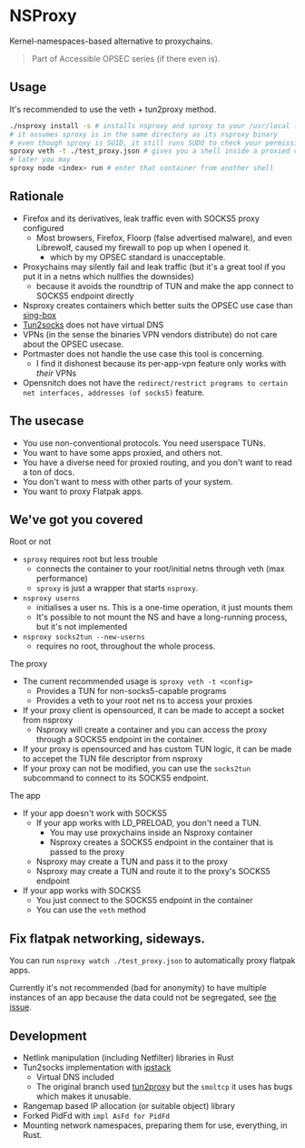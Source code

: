 # NSProxy

Kernel-namespaces-based alternative to proxychains.

> Part of Accessible OPSEC series (if there even is).

## Usage 

It's recommended to use the veth + tun2proxy method. 

```bash
./nsproxy install -s # installs nsproxy and sproxy to your /usr/local (requires root) and makes sproxy suid
# it assumes sproxy is in the same directory as its nsproxy binary
# even though sproxy is SUID, it still runs SUDO to check your permission
sproxy veth -t ./test_proxy.json # gives you a shell inside a proxied container
# later you may
sproxy node <index> run # enter that container from another shell
```

## Rationale

- Firefox and its derivatives, leak traffic even with SOCKS5 proxy configured
    - Most browsers, Firefox, Floorp (false advertised malware), and even Librewolf, caused my firewall to pop up when I opened it.
        - which by my OPSEC standard is unacceptable.
- Proxychains may silently fail and leak traffic (but it's a great tool if you put it in a netns which nullfies the downsides)
    - because it avoids the roundtrip of TUN and make the app connect to SOCKS5 endpoint directly
- Nsproxy creates containers which better suits the OPSEC use case than [sing-box](https://github.com/SagerNet/sing-box)
- [Tun2socks](https://github.com/xjasonlyu/tun2socks) does not have virtual DNS
- VPNs (in the sense the binaries VPN vendors distribute) do not care about the OPSEC usecase. 
- Portmaster does not handle the use case this tool is concerning. 
    - I find it dishonest because its per-app-vpn feature only works with *their* VPNs
- Opensnitch does not have the `redirect/restrict programs to certain net interfaces, addresses (of socks5)` feature.

## The usecase

- You use non-conventional protocols. You need userspace TUNs.
- You want to have some apps proxied, and others not.
- You have a diverse need for proxied routing, and you don't want to read a ton of docs.
- You don't want to mess with other parts of your system. 
- You want to proxy Flatpak apps.

## We've got you covered

Root or not

- `sproxy` requires root but less trouble
    - connects the container to your root/initial netns through veth (max performance)
    - `sproxy` is just a wrapper that starts `nsproxy`.
- `nsproxy userns`
    - initialises a user ns. This is a one-time operation, it just mounts them
    - It's possible to not mount the NS and have a long-running process, but it's not implemented
- `nsproxy socks2tun --new-userns`
    - requires no root, throughout the whole process.

The proxy 

- The current recommended usage is `sproxy veth -t <config>`
    - Provides a TUN for non-socks5-capable programs
    - Provides a veth to your root net ns to access your proxies
- If your proxy client is opensourced, it can be made to accept a socket from nsproxy
    - Nsproxy will create a container and you can access the proxy through a SOCKS5 endpoint in the container.
- If your proxy is opensourced and has custom TUN logic, it can be made to accepet the TUN file descriptor from nsproxy
- If your proxy can not be modified, you can use the `socks2tun` subcommand to connect to its SOCKS5 endpoint.

The app

- If your app doesn't work with SOCKS5
    - If your app works with LD_PRELOAD, you don't need a TUN.
        - You may use proxychains inside an Nsproxy container
        - Nsproxy creates a SOCKS5 endpoint in the container that is passed to the proxy
    - Nsproxy may create a TUN and pass it to the proxy
    - Nsproxy may create a TUN and route it to the proxy's SOCKS5 endpoint
- If your app works with SOCKS5
    - You just connect to the SOCKS5 endpoint in the container
    - You can use the `veth` method

## Fix flatpak networking, sideways.

You can run `nsproxy watch ./test_proxy.json` to automatically proxy flatpak apps.

Currently it's not recommended (bad for anonymity) to have multiple instances of an app because the data could not be segregated, see [the issue](https://github.com/flatpak/flatpak/issues/1170).

## Development

- Netlink manipulation (including Netfilter) libraries in Rust
- Tun2socks implementation with [ipstack](https://github.com/narrowlink/ipstack)
    - Virtual DNS included
    - The original branch used [tun2proxy](https://github.com/blechschmidt/tun2proxy) but the `smoltcp` it uses has bugs which makes it unusable.
- Rangemap based IP allocation (or suitable object) library
- Forked PidFd with `impl AsFd for PidFd`
- Mounting network namespaces, preparing them for use, everything, in Rust.
